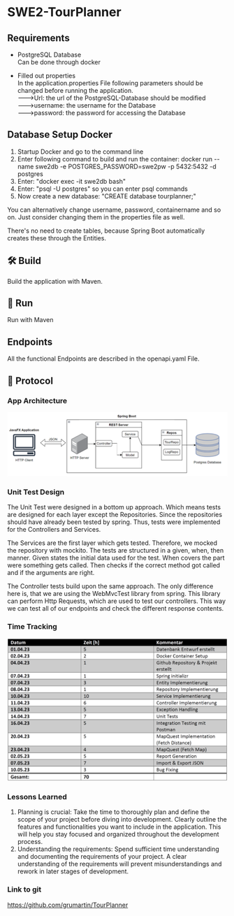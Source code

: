 # SWE2-TourPlanner

## Requirements

* PostgreSQL Database     
  Can be done through docker

* Filled out properties    
  In the application.properties File following parameters should be changed before running the application. </br>
  --->Url: the url of the PostgreSQL-Database should be modified</br>
  --->username: the username for the Database</br>
  --->password: the password for accessing the Database</br>

## Database Setup Docker

1. Startup Docker and go to the command line
2. Enter following command to build and run the container: docker run --name swe2db -e POSTGRES_PASSWORD=swe2pw -p 5432:5432 -d postgres
3. Enter: "docker exec -it swe2db bash" 
4. Enter: "psql -U postgres" so you can enter psql commands
5. Now create a new database: "CREATE database tourplanner;"

You can alternatively change username, password, containername and so on. Just consider changing them in the properties file 
as well.

There's no need to create tables, because Spring Boot automatically creates these through the Entities. 

## 🛠 Build 

Build the application with Maven.

## 🚀 Run

Run with Maven

## Endpoints

All the functional Endpoints are described in the openapi.yaml File.


## 🧾 Protocol

### App Architecture

![Architecture](assets/architecture.png)

### Unit Test Design

The Unit Test were designed in a bottom up approach. Which means tests are designed for each layer except the Repositories.
Since the repositories should have already been tested by spring. Thus, tests were implemented for the Controllers and
Services.

The Services are the first layer which gets tested. Therefore, we mocked the repository with mockito. The tests are
structured in a given, when, then manner. Given states the initial data used for the test. When covers the part were
something gets called. Then checks if the correct method got called and if the arguments are right.

The Controller tests build upon the same approach. The only difference here is, that we are using the WebMvcTest library from
spring. This library can perform Http Requests, which are used to test our controllers. This way we can test all of our endpoints
and check the different response contents.

### Time Tracking

![Tracked Time](assets/time_tracked.png)

### Lessons Learned

1. Planning is crucial: Take the time to thoroughly plan and define the scope of your project before diving into development. Clearly outline the features and functionalities you want to include in the application. This will help you stay focused and organized throughout the development process.
2. Understanding the requirements: Spend sufficient time understanding and documenting the requirements of your project. A clear understanding of the requirements will prevent misunderstandings and rework in later stages of development.

### Link to git

https://github.com/grumartin/TourPlanner
